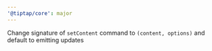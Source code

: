 ```yaml
---
'@tiptap/core': major
---
```


Change signature of `setContent` command to `(content, options)` and default to emitting updates
